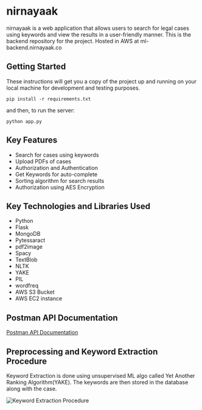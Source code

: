 # nirnayaak

nirnayaak is a web application that allows users to search for legal cases using keywords and view the results in a user-friendly manner. This is the backend repository for the project. Hosted in AWS at ml-backend.nirnayaak.co

## Getting Started

These instructions will get you a copy of the project up and running on your local machine for development and testing purposes.

`pip install -r requirements.txt`

and then, to run the server:

`python app.py`


## Key Features
* Search for cases using keywords
* Upload PDFs of cases
* Authorization and Authentication
* Get Keywords for auto-complete
* Sorting algorithm for search results
* Authorization using AES Encryption

## Key Technologies and Libraries Used
* Python
* Flask
* MongoDB
* Pytessaract
* pdf2image
* Spacy
* TextBlob
* NLTK
* YAKE
* PIL
* wordfreq
* AWS S3 Bucket
* AWS EC2 instance

## Postman API Documentation

[Postman API Documentation]()
## Preprocessing and Keyword Extraction Procedure

Keyword Extraction is done using unsupervised ML algo called Yet Another Ranking Algorithm(YAKE). The keywords are then stored in the database along with the case.

![Keyword Extraction Procedure](https://res.cloudinary.com/dfediigxy/image/upload/v1677389434/Untitled_Diagram.drawio-8_npeyyb.png)
